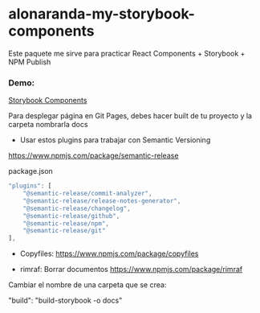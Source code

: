 # alonaranda-my-storybook-components

Este paquete me sirve para practicar React Components + Storybook + NPM Publish

### Demo: 
[Storybook Components ](https://alonaranda.github.io/Automatic_NPM_Deploy_StoryBook/?path=/story/example-introduction--page)

Para desplegar página en Git Pages, debes hacer built de tu proyecto y la carpeta nombrarla docs


- Usar estos plugins para trabajar con Semantic Versioning

https://www.npmjs.com/package/semantic-release

package.json
```js
"plugins": [
    "@semantic-release/commit-analyzer",
    "@semantic-release/release-notes-generator",
    "@semantic-release/changelog",
    "@semantic-release/github",
    "@semantic-release/npm",
    "@semantic-release/git"
],
```
- Copyfiles:
https://www.npmjs.com/package/copyfiles

- rimraf: Borrar documentos
https://www.npmjs.com/package/rimraf


Cambiar el nombre de una carpeta que se crea:

 "build": "build-storybook -o docs"

